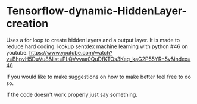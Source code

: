 # Tensorflow-dynamic-HiddenLayer-creation
Uses a for loop to create hidden layers and a output layer. It is made to reduce hard coding. lookup sentdex machine learning with python #46 on youtube. https://www.youtube.com/watch?v=BhpvH5DuVu8&list=PLQVvvaa0QuDfKTOs3Keq_kaG2P55YRn5v&index=46

If you would like to make suggestions on how to make better feel free to do so.

If the code doesn't work properly just say something.
